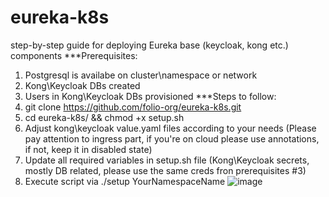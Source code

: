 # eureka-k8s
step-by-step guide for deploying Eureka base (keycloak, kong etc.) components
***Prerequisites:
1. Postgresql is availabe on cluster\namespace or network
2. Kong\Keycloak DBs created
3. Users in Kong\Keycloak DBs provisioned
***Steps to follow:
1. git clone https://github.com/folio-org/eureka-k8s.git
2. cd eureka-k8s/ && chmod +x setup.sh
3. Adjust kong\keycloak value.yaml files according to your needs (Please pay attention to ingress part, if you're on cloud please use annotations, if not, keep it in disabled state)
4. Update all required variables in setup.sh file (Kong\Keycloak secrets, mostly DB related, please use the same creds fron prerequisites #3)
5. Execute script via ./setup YourNamespaceName
![image](https://github.com/user-attachments/assets/5d8ead13-7949-42de-90f1-6fdf60640f2f)

